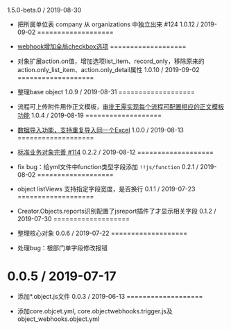 1.5.0-beta.0 / 2019-08-30

  * 把所属单位表 company 从 organizations 中独立出来 #124
1.0.12 / 2019-09-02
===================

  * [webhook增加全局checkbox选项](https://github.com/steedos/workflow/issues/2035)
===================

  * 对象扩展action.on值，增加选项list_item、record_only，移除原来的action.only_list_item、action.only_detail属性
1.0.10 / 2019-09-02
===================

  * 整理base object
1.0.9 / 2019-08-31
===================

  * 流程可上传附件用作正文模板，[审批王需实现每个流程可配置相应的正文模板功能](https://github.com/steedos/workflow/issues/2045)
1.0.4 / 2019-08-19
===================

  * [数据导入功能，支持重复导入同一个Excel](https://github.com/steedos/object-server/issues/109)
1.0.0 / 2019-08-13
===================

  * [标准业务对象完善 #114](https://github.com/steedos/object-server/issues/114)
0.2.2 / 2019-08-12
===================

  * fix bug：给yml文件中function类型字段添加 `!!js/function`
0.2.1 / 2019-08-02
===================

  * object listViews 支持指定字段宽度，是否换行
0.1.1 / 2019-07-23
===================

  * Creator.Objects.reports识别配置了jsreport插件了才显示相关字段
0.1.2 / 2019-07-30
===================

  * 整理核心对象
0.0.6 / 2019-07-22
===================

  * 处理bug：根部门单字段修改报错

0.0.5 / 2019-07-17
===================

  * 添加*.object.js文件
0.0.3 / 2019-06-13
===================

  * 添加core.objcet.yml, core.objectwebhooks.trigger.js及object_webhooks.object.yml